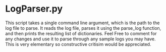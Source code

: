 # LogParser.py



This script takes a single command line argument, which is the path to the log file to parse. It reads the log file, parses it using the parse_log function, and then prints the resulting list of dictionaries. Feel Free to comment for any changes and use it to parse through any sample logs you may have. This is very elementary so constructive critisim would be appreciated.

